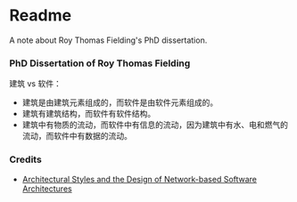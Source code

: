 # Readme
A note about Roy Thomas Fielding's PhD dissertation.

### PhD Dissertation of Roy Thomas Fielding

建筑 vs 软件：
- 建筑是由建筑元素组成的，而软件是由软件元素组成的。
- 建筑有建筑结构，而软件有软件结构。
- 建筑中有物质的流动，而软件中有信息的流动，因为建筑中有水、电和燃气的流动，而软件中有数据的流动。

### Credits
- [Architectural Styles and the Design of Network-based Software Architectures](https://ics.uci.edu/~fielding/pubs/dissertation/top.htm)
